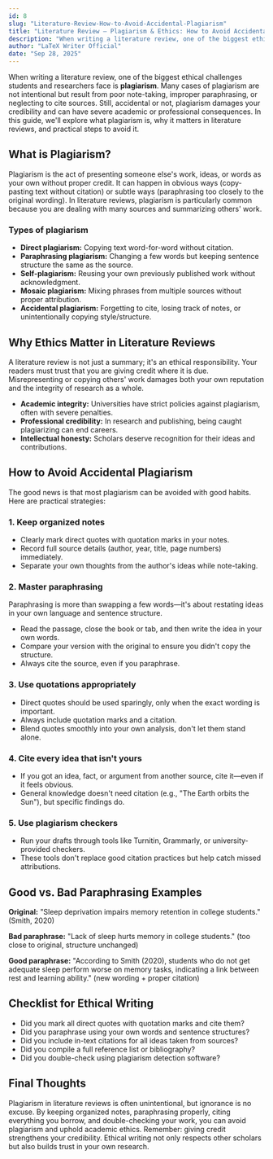 ```yaml
---
id: 8
slug: "Literature-Review-How-to-Avoid-Accidental-Plagiarism"
title: "Literature Review – Plagiarism & Ethics: How to Avoid Accidental Plagiarism"
description: "When writing a literature review, one of the biggest ethical challenges students and researchers face is plagiarism. Many cases of plagiarism are not intentional but result from poor note-taking, improper paraphrasing, or neglecting to cite sources. Still, accidental or not, plagiarism damages your credibility and can have severe academic or professional consequences. In this guide, we'll explore what plagiarism is, why it matters in literature reviews, and practical steps to avoid it."
author: "LaTeX Writer Official"
date: "Sep 28, 2025"
---
```


When writing a literature review, one of the biggest ethical challenges students and researchers face is **plagiarism**. Many cases of plagiarism are not intentional but result from poor note-taking, improper paraphrasing, or neglecting to cite sources. Still, accidental or not, plagiarism damages your credibility and can have severe academic or professional consequences. In this guide, we'll explore what plagiarism is, why it matters in literature reviews, and practical steps to avoid it.

## What is Plagiarism?

Plagiarism is the act of presenting someone else's work, ideas, or words as your own without proper credit. It can happen in obvious ways (copy-pasting text without citation) or subtle ways (paraphrasing too closely to the original wording). In literature reviews, plagiarism is particularly common because you are dealing with many sources and summarizing others' work.

### Types of plagiarism

- **Direct plagiarism:** Copying text word-for-word without citation.
- **Paraphrasing plagiarism:** Changing a few words but keeping sentence structure the same as the source.
- **Self-plagiarism:** Reusing your own previously published work without acknowledgment.
- **Mosaic plagiarism:** Mixing phrases from multiple sources without proper attribution.
- **Accidental plagiarism:** Forgetting to cite, losing track of notes, or unintentionally copying style/structure.

## Why Ethics Matter in Literature Reviews

A literature review is not just a summary; it's an ethical responsibility. Your readers must trust that you are giving credit where it is due. Misrepresenting or copying others' work damages both your own reputation and the integrity of research as a whole.

- **Academic integrity:** Universities have strict policies against plagiarism, often with severe penalties.
- **Professional credibility:** In research and publishing, being caught plagiarizing can end careers.
- **Intellectual honesty:** Scholars deserve recognition for their ideas and contributions.

## How to Avoid Accidental Plagiarism

The good news is that most plagiarism can be avoided with good habits. Here are practical strategies:

### 1. Keep organized notes

- Clearly mark direct quotes with quotation marks in your notes.
- Record full source details (author, year, title, page numbers) immediately.
- Separate your own thoughts from the author's ideas while note-taking.

### 2. Master paraphrasing

Paraphrasing is more than swapping a few words—it's about restating ideas in your own language and sentence structure.

- Read the passage, close the book or tab, and then write the idea in your own words.
- Compare your version with the original to ensure you didn't copy the structure.
- Always cite the source, even if you paraphrase.

### 3. Use quotations appropriately

- Direct quotes should be used sparingly, only when the exact wording is important.
- Always include quotation marks and a citation.
- Blend quotes smoothly into your own analysis, don't let them stand alone.

### 4. Cite every idea that isn't yours

- If you got an idea, fact, or argument from another source, cite it—even if it feels obvious.
- General knowledge doesn't need citation (e.g., "The Earth orbits the Sun"), but specific findings do.

### 5. Use plagiarism checkers

- Run your drafts through tools like Turnitin, Grammarly, or university-provided checkers.
- These tools don't replace good citation practices but help catch missed attributions.

## Good vs. Bad Paraphrasing Examples

**Original:** "Sleep deprivation impairs memory retention in college students." (Smith, 2020)

**Bad paraphrase:** "Lack of sleep hurts memory in college students." (too close to original, structure unchanged)

**Good paraphrase:** "According to Smith (2020), students who do not get adequate sleep perform worse on memory tasks, indicating a link between rest and learning ability." (new wording + proper citation)

## Checklist for Ethical Writing

- Did you mark all direct quotes with quotation marks and cite them?
- Did you paraphrase using your own words and sentence structures?
- Did you include in-text citations for all ideas taken from sources?
- Did you compile a full reference list or bibliography?
- Did you double-check using plagiarism detection software?

## Final Thoughts

Plagiarism in literature reviews is often unintentional, but ignorance is no excuse. By keeping organized notes, paraphrasing properly, citing everything you borrow, and double-checking your work, you can avoid plagiarism and uphold academic ethics. Remember: giving credit strengthens your credibility. Ethical writing not only respects other scholars but also builds trust in your own research.